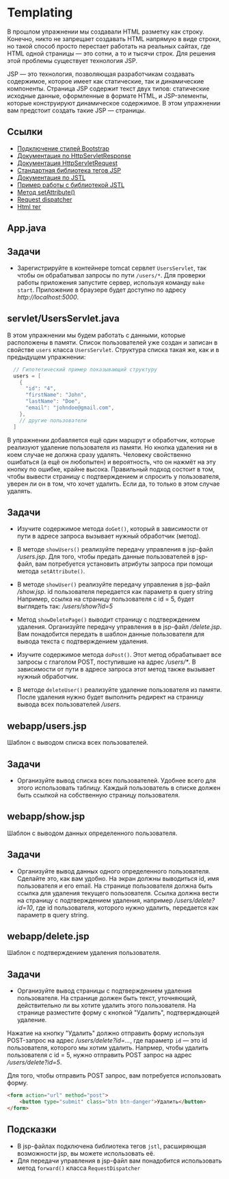 # Templating

В прошлом упражнении мы создавали HTML разметку как строку. Конечно, никто не запрещает создавать HTML напрямую в виде строки, но такой способ просто перестает работать на реальных сайтах, где HTML одной страницы — это сотни, а то и тысячи строк. Для решения этой проблемы существует технология JSP.

JSP — это технология, позволяющая разработчикам создавать содержимое, которое имеет как статические, так и динамические компоненты. Страница JSP содержит текст двух типов: статические исходные данные, оформленные в формате HTML, и JSP-элементы, которые конструируют динамическое содержимое. В этом упражнении вам предстоит создать такие JSP — страницы.

## Ссылки

* [Подключение стилей Bootstrap](https://getbootstrap.com/docs/5.1/getting-started/introduction/#css)
* [Документация по HttpServletResponse](https://javaee.github.io/javaee-spec/javadocs/javax/servlet/http/HttpServletResponse.html)
* [Документация HttpServletRequest](https://javaee.github.io/javaee-spec/javadocs/javax/servlet/http/HttpServletRequest.html)
* [Стандартная библиотека тегов JSP](https://ru.wikipedia.org/wiki/JavaServer_Pages_Standard_Tag_Library)
* [Документация по JSTL](https://docs.oracle.com/javaee/5/jstl/1.1/docs/tlddocs/c/tld-summary.html)
* [Пример работы с библиотекой JSTL](https://www.baeldung.com/jstl)
* [Метод setAttribute()](https://javaee.github.io/javaee-spec/javadocs/javax/servlet/ServletRequest.html#setAttribute-java.lang.String-java.lang.Object-)
* [Request dispatcher](https://javaee.github.io/javaee-spec/javadocs/javax/servlet/RequestDispatcher.html)
* [Html тег <form>](https://developer.mozilla.org/ru/docs/Web/HTML/Element/form)

## App.java

## Задачи

* Зарегистрируйте в контейнере tomcat сервлет `UsersServlet`, так чтобы он обрабатывал запросы по пути `/users/*`. Для проверки работы приложения запустите сервер, используя команду `make start`. Приложение в браузере будет доступно по адресу *http://localhost:5000*.

## servlet/UsersServlet.java

В этом упражнении мы будем работать с данными, которые расположены в памяти. Список пользователей уже создан и записан в свойстве `users` класса `UsersServlet`. Структура списка такая же, как и в предыдущем упражнении:

```java
  // Гипотетический пример показывающий структуру
  users = [
    {
      "id": "4",
      "firstName": "John",
      "lastName": "Doe",
      "email": "johndoe@gmail.com",
    },
    // другие пользователи 
  ]
```

В упражнении добавляется ещё один маршрут и обработчик, которые реализуют удаление пользователя из памяти. Но кнопка удаления ни в коем случае не должна сразу удалять. Человеку свойственно ошибаться (а ещё он любопытен) и вероятность, что он нажмёт на эту кнопку по ошибке, крайне высока. Правильный подход состоит в том, чтобы вывести страницу с подтверждением и спросить у пользователя, уверен ли он в том, что хочет удалить. Если да, то только в этом случае удалять.

## Задачи

* Изучите содержимое метода `doGet()`, который в зависимости от пути в адресе запроса вызывает нужный обработчик (метод).

* В методе `showUsers()` реализуйте передачу управления в jsp-файл */users.jsp*. Для того, чтобы предать данные пользователей в jsp-файл, вам потребуется установить атрибуты запроса при помощи метода `setAttribute()`.

* В методе `showUser()` реализуйте передачу управления в jsp-файл */show.jsp*. id пользователя передается как параметр в query string
Например, ссылка на страницу пользователя с id = 5, будет выглядеть так: */users/show?id=5*

* Метод `showDeletePage()` выводит страницу с подтверждением удаления. Организуйте передачу управления в в jsp-файл */delete.jsp*. Вам понадобится передать в шаблон данные пользователя для вывода текста с подтверждением удаления.

* Изучите содержимое метода `doPost()`. Этот метод обрабатывает все запросы с глаголом POST, поступившие на адрес _/users/*_. В зависимости от пути в адресе запроса этот метод также вызывает нужный обработчик.

* В методе `deleteUser()` реализуйте удаление пользователя из памяти. После удаления нужно будет выполнить редирект на страницу вывода всех пользователей */users*.

## webapp/users.jsp

Шаблон с выводом списка всех пользователей.

## Задачи

* Организуйте вывод списка всех пользователей. Удобнее всего для этого использовать таблицу. Каждый пользователь в списке должен быть ссылкой на собственную страницу пользователя.

## webapp/show.jsp

Шаблон с выводом данных определенного пользователя.

## Задачи

* Организуйте вывод данных одного определенного пользователя. Сделайте это, как вам удобно. На экран должны выводиться id, имя пользователя и его email. На странице пользователя должна быть ссылка для удаления текущего пользователя. Ссылка должна вести на страницу с подтверждением удаления, например */users/delete?id=10*, где id пользователя, которого нужно удалить, передается как параметр в query string.

## webapp/delete.jsp

Шаблон с подтверждением удаления пользователя.

## Задачи

* Организуйте вывод страницы с подтверждением удаления пользователя. На странице должен быть текст, уточняющий, действительно ли вы хотите удалить этого пользователя. На странице разместите форму с кнопкой "Удалить", подтверждающей удаление.

Нажатие на кнопку "Удалить" должно отправить форму используя POST-запрос на адрес */users/delete?id=...*, где параметр `id` — это id пользователя, которого мы хотим удалить. Напрмер, чтобы удалить пользователя с id = 5, нужно отправить POST запрос на адрес */users/delete?id=5*.

Для того, чтобы отправить POST запрос, вам потребуется использовать форму.

```html
<form action="url" method="post">
    <button type="submit" class="btn btn-danger">Удалить</button>
</form>
```

## Подсказки

* В jsp-файлах подключена библиотека тегов `jstl`, расширяющая возможности jsp, вы можете использовать её.
* Для передачи управления в jsp-файл вам понадобится использовать метод `forward()` класса `RequestDispatcher`
